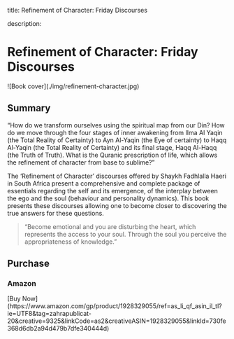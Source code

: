 title: Refinement of Character: Friday Discourses

description:

# Refinement of Character: Friday Discourses

<div markdown="1" class="cover-image">
![Book cover](./img/refinement-character.jpg)
</div>

## Summary

“How do we transform ourselves using the spiritual map from our Din? How do we move through the four stages of inner awakening from Ilma Al Yaqin (the Total Reality of Certainty) to Ayn Al-Yaqin (the Eye of certainty) to Haqq Al-Yaqin (the Total Reality of Certainty) and its final stage, Haqq Al-Haqq (the Truth of Truth). What is the Quranic prescription of life, which allows the refinement of character from base to sublime?”

The ‘Refinement of Character’ discourses offered by Shaykh Fadhlalla Haeri in South Africa present a comprehensive and complete package of essentials regarding the self and its emergence, of the interplay between the ego and the soul (behaviour and personality dynamics). This book presents these discourses allowing one to become closer to discovering the true answers for these questions.

>“Become emotional and you are disturbing the heart, which represents the access to your soul. Through the soul you perceive the appropriateness of knowledge.”

## Purchase

### Amazon

<div markdown="3" class="purchase-link">
[Buy Now](https://www.amazon.com/gp/product/1928329055/ref=as_li_qf_asin_il_tl?ie=UTF8&tag=zahrapublicat-20&creative=9325&linkCode=as2&creativeASIN=1928329055&linkId=730fe368d6db2a94d479b7dfe340444d)
</div>